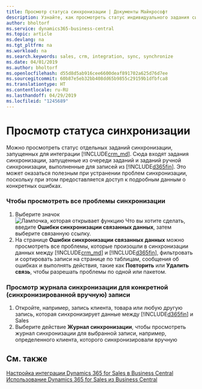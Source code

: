 ```yaml
---
title: Просмотр статуса синхронизации | Документы Майкрософт
description: Узнайте, как просмотреть статус индивидуального задания синхронизации.
author: bholtorf
ms.service: dynamics365-business-central
ms.topic: article
ms.devlang: na
ms.tgt_pltfrm: na
ms.workload: na
ms.search.keywords: sales, crm, integration, sync, synchronize
ms.date: 04/01/2019
ms.author: bholtorf
ms.openlocfilehash: d55d8d5ab916cee6600deaf891702a625d76d7ee
ms.sourcegitcommit: 60b87e5eb32bb408dd65b9855c29159b1dfbfca8
ms.translationtype: HT
ms.contentlocale: ru-RU
ms.lasthandoff: 04/29/2019
ms.locfileid: "1245689"
---
```

# <a name="view-the-status-of-a-synchronization"></a>Просмотр статуса синхронизации
Можно просмотреть статус отдельных заданий синхронизации, запущенных для интеграции [!INCLUDE[crm_md](includes/crm_md.md)]. Сюда входят задания синхронизации, запущенные из очереди заданий и заданий ручной синхронизации, выполненные для записей из [!INCLUDE[d365fin](includes/d365fin_md.md)]. Это может оказаться полезным при устранении проблем синхронизации, поскольку при этом предоставляется доступ к подробным данным о конкретных ошибках.

### <a name="to-view-all-synchronization-issues"></a>Чтобы просмотреть все проблемы синхронизации
1. Выберите значок ![Лампочка, которая открывает функцию Что вы хотите сделать](media/ui-search/search_small.png "Что вы хотите сделать"), введите **Ошибки синхронизации связанных данных**, затем выберите связанную ссылку.
2. На странице **Ошибки синхронизации связанных данных** можно просмотреть все проблемы, которые произошли в синхронизации данных между [!INCLUDE[crm_md](includes/crm_md.md)] и [!INCLUDE[d365fin](includes/d365fin_md.md)], фильтровать и сортировать записи на странице по таблицам, сообщения об ошибках и выполнять действия, такие как **Повторить** или **Удалить связь**, чтобы разрешать проблемы по одной или пакетом.

### <a name="to-view-synchronization-log-for-specific-manually-synchronized-record"></a>Просмотр журнала синхронизации для конкретной (синхронизированной вручную) записи
1. Откройте, например, запись клиента, товара или любую другую запись, которая синхронизирует данные между [!INCLUDE[d365fin](includes/d365fin_md.md)] и Sales
2. Выберите действие **Журнал синхронизации**, чтобы просмотреть журнал синхронизации для выбранной записи, например, определенного клиента, которого синхронизировали вручную

## <a name="see-also"></a>См. также  
[Настройка интеграции Dynamics 365 for Sales в Business Central](admin-setting-up-integration-with-dynamics-sales.md)  
[Использование Dynamics 365 for Sales из Business Central](marketing-integrate-dynamicscrm.md)
